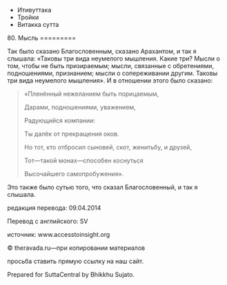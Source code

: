 









* Итивуттака
* Тройки
* Витакка сутта


80\. Мысль
\=\=\=\=\=\=\=\=\=



Так было сказано Благословенным, сказано Арахантом, и так я слышала: «Таковы три вида неумелого мышления\. Какие три? Мысли о том, чтобы не быть призираемым; мысли, связанные с обретениями, подношениями, признанием; мысли о сопереживании другим\. Таковы три вида неумелого мышления»\. И в отношении этого было сказано:



> «Пленённый нежеланием быть порицаемым,  
> 
> Дарами, подношениями, уважением,  
> 
> Радующийся компании:  
> 
> Ты далёк от прекращения оков\.  
> 
> Но тот, кто отбросил сыновей, скот, женитьбу, и друзей,  
> 
> Тот—такой монах—способен коснуться  
> 
> Высочайшего самопробужения»\.


Это также было сутью того, что сказал Благословенный, и так я слышала\.



редакция перевода: 09\.04\.2014


Перевод с английского: SV


источник: www\.accesstoinsight\.org


© theravada\.ru—при копировании материалов


просьба ставить прямую ссылку на наш сайт\.


Prepared for SuttaCentral by Bhikkhu Sujato\.







